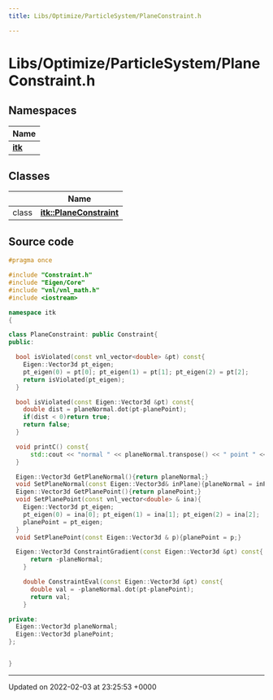 ```yaml
---
title: Libs/Optimize/ParticleSystem/PlaneConstraint.h

---
```


# Libs/Optimize/ParticleSystem/PlaneConstraint.h



## Namespaces

| Name           |
| -------------- |
| **[itk](../Namespaces/namespaceitk.md)**  |

## Classes

|                | Name           |
| -------------- | -------------- |
| class | **[itk::PlaneConstraint](../Classes/classitk_1_1PlaneConstraint.md)**  |




## Source code

```cpp
#pragma once

#include "Constraint.h"
#include "Eigen/Core"
#include "vnl/vnl_math.h"
#include <iostream>

namespace itk
{

class PlaneConstraint: public Constraint{
public:

  bool isViolated(const vnl_vector<double> &pt) const{
    Eigen::Vector3d pt_eigen;
    pt_eigen(0) = pt[0]; pt_eigen(1) = pt[1]; pt_eigen(2) = pt[2];
    return isViolated(pt_eigen);
  }

  bool isViolated(const Eigen::Vector3d &pt) const{
    double dist = planeNormal.dot(pt-planePoint);
    if(dist < 0)return true;
    return false;
  }

  void printC() const{
      std::cout << "normal " << planeNormal.transpose() << " point " << planePoint.transpose() << std::endl;
  }

  Eigen::Vector3d GetPlaneNormal(){return planeNormal;}
  void SetPlaneNormal(const Eigen::Vector3d& inPlane){planeNormal = inPlane;}
  Eigen::Vector3d GetPlanePoint(){return planePoint;}
  void SetPlanePoint(const vnl_vector<double> & ina){
    Eigen::Vector3d pt_eigen;
    pt_eigen(0) = ina[0]; pt_eigen(1) = ina[1]; pt_eigen(2) = ina[2];
    planePoint = pt_eigen;
  }
  void SetPlanePoint(const Eigen::Vector3d & p){planePoint = p;}

  Eigen::Vector3d ConstraintGradient(const Eigen::Vector3d &pt) const{
      return -planeNormal;
    }

    double ConstraintEval(const Eigen::Vector3d &pt) const{
      double val = -planeNormal.dot(pt-planePoint);
      return val;
    }

private:
  Eigen::Vector3d planeNormal;
  Eigen::Vector3d planePoint;
};


}
```


-------------------------------

Updated on 2022-02-03 at 23:25:53 +0000

